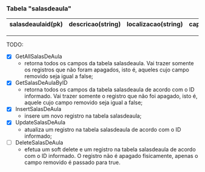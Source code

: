 ### Tabela "salasdeaula"

|salasdeaulaid(pk)|descricao(string)|localizacao(string)|capacidade(integer)|removido(boolean)|
|-----------------|-----------------|-------------------|-------------------|-----------------|

--- 

TODO:
- [x] GetAllSalasDeAula
    - retorna todos os campos da tabela salasdeaula. Vai trazer somente os registros que não foram apagados, isto é, aqueles cujo campo removido seja igual a false;
- [X] GetSalasDeAulaByID
    - retorna todos os campos da tabela salasdeaula de acordo com o ID informado. Vai trazer somente o registro que não foi apagado, isto é, aquele cujo campo removido seja igual a false;
- [X] InsertSalasDeAula
    -  insere um novo registro na tabela salasdeaula;
- [X] UpdateSalasDeAula
    - atualiza um registro na tabela salasdeaula de acordo com o ID informado;
- [ ] DeleteSalasDeAula
    - efetua um soft delete e um registro na tabela salasdeaula de acordo com o ID informado. O registro não é apagado fisicamente, apenas o campo removido é passado para true.